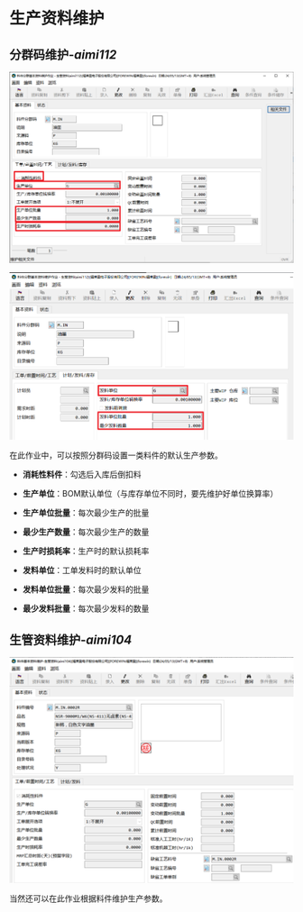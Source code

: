 

# 生产资料维护

## 分群码维护-*aimi112*

![755b2f85-547f-4240-8169-f6502111a0a5-Untitled.png](image/755b2f85-547f-4240-8169-f6502111a0a5-Untitled.png)

![ea7888a4-5d22-4e79-a00f-3e2b8b35f2cf-Untitled.png](image/ea7888a4-5d22-4e79-a00f-3e2b8b35f2cf-Untitled.png)

在此作业中，可以按照分群码设置一类料件的默认生产参数。

- **消耗性料件**：勾选后入库后倒扣料

- **生产单位**：BOM默认单位（与库存单位不同时，要先维护好单位换算率）

- **生产单位批量**：每次最少生产的批量

- **最少生产数量**：每次最少生产的数量

- **生产时损耗率**：生产时的默认损耗率

- **发料单位**：工单发料时的默认单位

- **发料单位批量**：每次最少发料的批量

- **最少发料批量**：每次最少发料的数量

## 生管资料维护-*aimi104*

![441743aa-74de-49ba-8960-f722b18fbed5-Untitled.png](image/441743aa-74de-49ba-8960-f722b18fbed5-Untitled.png)

当然还可以在此作业根据料件维护生产参数。

